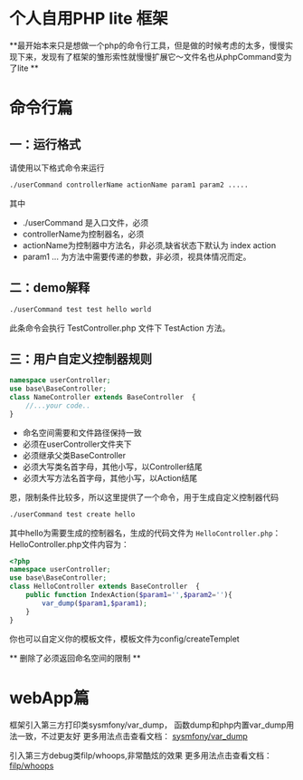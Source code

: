 个人自用PHP lite 框架
====================

**最开始本来只是想做一个php的命令行工具，但是做的时候考虑的太多，慢慢实现下来，发现有了框架的雏形索性就慢慢扩展它～文件名也从phpCommand变为了lite **

# 命令行篇 #
## 一：运行格式
请使用以下格式命令来运行
```sh
./userCommand controllerName actionName param1 param2 .....
```
其中 
* ./userCommand 是入口文件，必须
* controllerName为控制器名，必须
* actionName为控制器中方法名，非必须,缺省状态下默认为 index action
* param1 ...  为方法中需要传递的参数，非必须，视具体情况而定。

## 二：demo解释
```sh
./userCommand test test hello world
```
此条命令会执行 TestController.php 文件下 TestAction 方法。

## 三：用户自定义控制器规则
``` php
namespace userController;
use base\BaseController;
class NameController extends BaseController  {
    //...your code..
}
```
* 命名空间需要和文件路径保持一致
* 必须在userController文件夹下
* 必须继承父类BaseController
* 必须大写类名首字母，其他小写，以Controller结尾
* 必须大写方法名首字母，其他小写，以Action结尾


恩，限制条件比较多，所以这里提供了一个命令，用于生成自定义控制器代码
``` sh
./userCommand test create hello
```
其中hello为需要生成的控制器名，生成的代码文件为 `HelloController.php`：
HelloController.php文件内容为：
``` php
<?php
namespace userController;
use base\BaseController;
class HelloController extends BaseController  {
    public function IndexAction($param1='',$param2=''){
        var_dump($param1,$param1);
    }
}
```
你也可以自定义你的模板文件，模板文件为config/createTemplet

** 删除了必须返回命名空间的限制 **

# webApp篇 #

框架引入第三方打印类sysmfony/var_dump，
函数dump和php内置var_dump用法一致，不过更友好
更多用法点击查看文档：  [sysmfony/var_dump](https://symfony.com/doc/current/components/var_dumper.html)

引入第三方debug类filp/whoops,非常酷炫的效果
更多用法点击查看文档： [filp/whoops](https://packagist.org/packages/filp/whoops)
